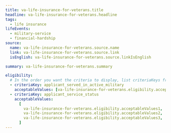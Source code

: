 ```yaml
---
title: va-life-insurance-for-veterans.title
headline: va-life-insurance-for-veterans.headline
tags:
  - life insurance
lifeEvents:
  - military-service
  - financial-hardship
source:
  name: va-life-insurance-for-veterans.source.name
  link: va-life-insurance-for-veterans.source.link
  isEnglish: va-life-insurance-for-veterans.source.linkIsEnglish

summary: va-life-insurance-for-veterans.summary

eligibility:
  # In the order you want the criteria to display, list criteriaKeys from the csv here, each followed by a comma-separated list of which values indicate eligibility for that criteria. Wrap individual values in quotes if they have inner commas.
  - criteriaKey: applicant_served_in_active_military
    acceptableValues: [va-life-insurance-for-veterans.eligibility.acceptableValues]
  - criteriaKey: applicant_service_status
    acceptableValues:
      [
        va-life-insurance-for-veterans.eligibility.acceptableValues1,
        va-life-insurance-for-veterans.eligibility.acceptableValues2,
        va-life-insurance-for-veterans.eligibility.acceptableValues3,
      ]
---
```

